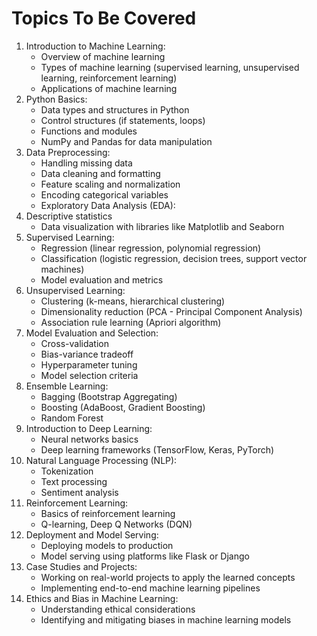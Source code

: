 # Topics To Be Covered
1. Introduction to Machine Learning:
   - Overview of machine learning
   - Types of machine learning (supervised learning, unsupervised learning, reinforcement learning)
   - Applications of machine learning
2. Python Basics:
   - Data types and structures in Python
   - Control structures (if statements, loops)
   - Functions and modules
   - NumPy and Pandas for data manipulation
3. Data Preprocessing:
   - Handling missing data
   - Data cleaning and formatting
   - Feature scaling and normalization
   - Encoding categorical variables
   - Exploratory Data Analysis (EDA):
4. Descriptive statistics
   - Data visualization with libraries like Matplotlib and Seaborn
5. Supervised Learning:
   - Regression (linear regression, polynomial regression)
   - Classification (logistic regression, decision trees, support vector machines)
   - Model evaluation and metrics
6. Unsupervised Learning:
   - Clustering (k-means, hierarchical clustering)
   - Dimensionality reduction (PCA - Principal Component Analysis)
   - Association rule learning (Apriori algorithm)
7. Model Evaluation and Selection:
   - Cross-validation
   - Bias-variance tradeoff
   - Hyperparameter tuning
   - Model selection criteria
8. Ensemble Learning:
   - Bagging (Bootstrap Aggregating)
   - Boosting (AdaBoost, Gradient Boosting)
   - Random Forest
9. Introduction to Deep Learning:
    - Neural networks basics
    - Deep learning frameworks (TensorFlow, Keras, PyTorch)
10. Natural Language Processing (NLP):
    - Tokenization
    - Text processing
    - Sentiment analysis
11. Reinforcement Learning:
    - Basics of reinforcement learning
    - Q-learning, Deep Q Networks (DQN)
12. Deployment and Model Serving:
    - Deploying models to production
    - Model serving using platforms like Flask or Django
14. Case Studies and Projects:
    - Working on real-world projects to apply the learned concepts
    - Implementing end-to-end machine learning pipelines
15. Ethics and Bias in Machine Learning:
    - Understanding ethical considerations
    - Identifying and mitigating biases in machine learning models
